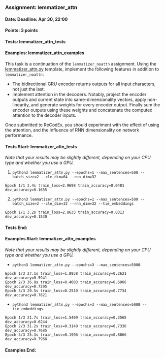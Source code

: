 ### Assignment: lemmatizer_attn
#### Date: Deadline: Apr 30, 22:00
#### Points: 3 points
#### Tests: lemmatizer_attn_tests
#### Examples: lemmatizer_attn_examples

This task is a continuation of the `lemmatizer_noattn` assignment. Using the
[lemmatizer_attn.py](https://github.com/ufal/npfl138/tree/master/labs/09/lemmatizer_attn.py)
template, implement the following features in addition to `lemmatizer_noattn`:
- The bidirectional GRU encoder returns outputs for all input characters, not
  just the last.
- Implement attention in the decoders. Notably, project the encoder outputs and
  current state into same-dimensionality vectors, apply non-linearity, and
  generate weights for every encoder output. Finally sum the encoder outputs
  using these weights and concatenate the computed attention to the decoder
  inputs.

Once submitted to ReCodEx, you should experiment with the effect of using
the attention, and the influence of RNN dimensionality on network performance.

#### Tests Start: lemmatizer_attn_tests
_Note that your results may be slightly different, depending on your CPU type and whether you use a GPU._

1. `python3 lemmatizer_attn.py --epochs=1 --max_sentences=500 --batch_size=2 --cle_dim=64 --rnn_dim=32`
```
Epoch 1/1 3.4s train_loss=2.9698 train_accuracy=0.0481 dev_accuracy=0.1655
```

2. `python3 lemmatizer_attn.py --epochs=1 --max_sentences=500 --batch_size=2 --cle_dim=32 --rnn_dim=32 --tie_embeddings`
```
Epoch 1/1 3.2s train_loss=2.8633 train_accuracy=0.0313 dev_accuracy=0.1530
```
#### Tests End:
#### Examples Start: lemmatizer_attn_examples
_Note that your results may be slightly different, depending on your CPU type and whether you use a GPU._

- `python3 lemmatizer_attn.py --epochs=3 --max_sentences=5000`
```
Epoch 1/3 27.1s train_loss=1.8938 train_accuracy=0.2621 dev_accuracy=0.5941
Epoch 2/3 36.8s train_loss=0.4003 train_accuracy=0.6906 dev_accuracy=0.7295
Epoch 3/3 29.5s train_loss=0.2510 train_accuracy=0.7734 dev_accuracy=0.7821
```

- `python3 lemmatizer_attn.py --epochs=3 --max_sentences=5000 --tie_embeddings`
```
Epoch 1/3 21.7s train_loss=1.5409 train_accuracy=0.3568 dev_accuracy=0.6244
Epoch 2/3 31.2s train_loss=0.3149 train_accuracy=0.7330 dev_accuracy=0.7685
Epoch 3/3 25.3s train_loss=0.1996 train_accuracy=0.8066 dev_accuracy=0.7966
```
#### Examples End:
